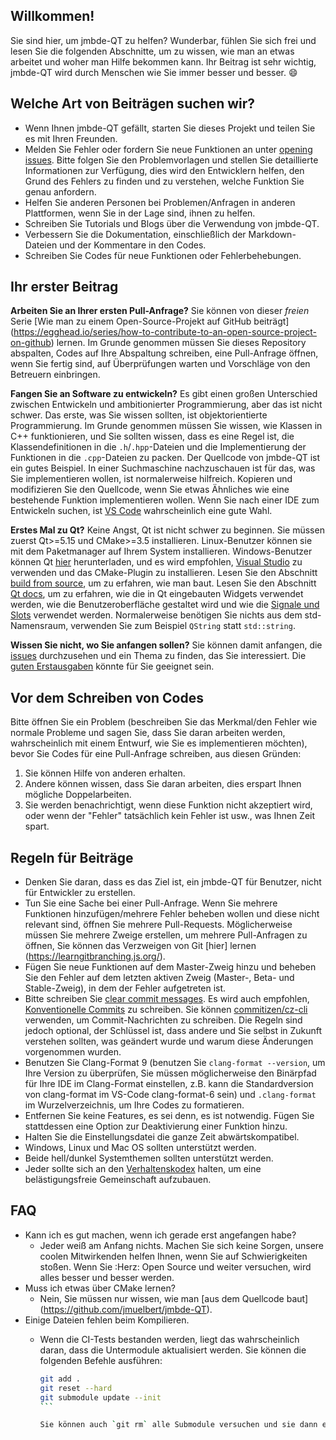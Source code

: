 ## Willkommen!

Sie sind hier, um jmbde-QT zu helfen? Wunderbar, fühlen Sie sich frei und lesen Sie die folgenden Abschnitte, um zu wissen, wie man an etwas arbeitet und woher man Hilfe bekommen kann. Ihr Beitrag ist sehr wichtig, jmbde-QT wird durch Menschen wie Sie immer besser und besser. :smile:

## Welche Art von Beiträgen suchen wir?

- Wenn Ihnen jmbde-QT gefällt, starten Sie dieses Projekt und teilen Sie es mit Ihren Freunden.
- Melden Sie Fehler oder fordern Sie neue Funktionen an unter [opening issues](https://github.com/jmuelbert/jmbde-QT/issues/new/choose). Bitte folgen Sie den Problemvorlagen und stellen Sie detaillierte Informationen zur Verfügung, dies wird den Entwicklern helfen, den Grund des Fehlers zu finden und zu verstehen, welche Funktion Sie genau anfordern.
- Helfen Sie anderen Personen bei Problemen/Anfragen in anderen Plattformen, wenn Sie in der Lage sind, ihnen zu helfen.
- Schreiben Sie Tutorials und Blogs über die Verwendung von jmbde-QT.
- Verbessern Sie die Dokumentation, einschließlich der Markdown-Dateien und der Kommentare in den Codes.
- Schreiben Sie Codes für neue Funktionen oder Fehlerbehebungen.

## Ihr erster Beitrag

**Arbeiten Sie an Ihrer ersten Pull-Anfrage?** Sie können von dieser *freien* Serie [Wie man zu einem Open-Source-Projekt auf GitHub beiträgt] (https://egghead.io/series/how-to-contribute-to-an-open-source-project-on-github) lernen. Im Grunde genommen müssen Sie dieses Repository abspalten, Codes auf Ihre Abspaltung schreiben, eine Pull-Anfrage öffnen, wenn Sie fertig sind, auf Überprüfungen warten und Vorschläge von den Betreuern einbringen.

**Fangen Sie an Software zu entwickeln?** Es gibt einen großen Unterschied zwischen Entwickeln und ambitionierter Programmierung, aber das ist nicht schwer. Das erste, was Sie wissen sollten, ist objektorientierte Programmierung. Im Grunde genommen müssen Sie wissen, wie Klassen in C++ funktionieren, und Sie sollten wissen, dass es eine Regel ist, die Klassendefinitionen in die `.h`/`.hpp`-Dateien und die Implementierung der Funktionen in die `.cpp`-Dateien zu packen. Der Quellcode von jmbde-QT ist ein gutes Beispiel. In einer Suchmaschine nachzuschauen ist für das, was Sie implementieren wollen, ist normalerweise hilfreich. Kopieren und modifizieren Sie den Quellcode, wenn Sie etwas Ähnliches wie eine bestehende Funktion implementieren wollen. Wenn Sie nach einer IDE zum Entwickeln suchen, ist [VS Code](https://code.visualstudio.com/) wahrscheinlich eine gute Wahl.

**Erstes Mal zu Qt?** Keine Angst, Qt ist nicht schwer zu beginnen. Sie müssen zuerst Qt>=5.15 und CMake>=3.5 installieren. Linux-Benutzer können sie mit dem Paketmanager auf Ihrem System installieren. Windows-Benutzer können Qt [hier](https://www.qt.io/download) herunterladen, und es wird empfohlen, [Visual Studio](https://visualstudio.microsoft.com/) zu verwenden und das CMake-Plugin zu installieren. Lesen Sie den Abschnitt [build from source](https://github.com/jmuelbert/jmbde-QT), um zu erfahren, wie man baut. Lesen Sie den Abschnitt [Qt docs](https://doc.qt.io/), um zu erfahren, wie die in Qt eingebauten Widgets verwendet werden, wie die Benutzeroberfläche gestaltet wird und wie die [Signale und Slots](https://doc.qt.io/qt-5/signalsandslots.html) verwendet werden. Normalerweise benötigen Sie nichts aus dem std-Namensraum, verwenden Sie zum Beispiel `QString` statt `std::string`.

**Wissen Sie nicht, wo Sie anfangen sollen?** Sie können damit anfangen, die [issues](https://github.com/jmuelbert/jmbde-QT/issues) durchzusehen und ein Thema zu finden, das Sie interessiert. Die [guten Erstausgaben](https://github.com/jmuelbert/jmbde-QT/issues?q=is%3Aissue+is%3Aopen+Label%3A%22gute+Erste+Erste+Ausgabe%22) könnte für Sie geeignet sein.

## Vor dem Schreiben von Codes

Bitte öffnen Sie ein Problem (beschreiben Sie das Merkmal/den Fehler wie normale Probleme und sagen Sie, dass Sie daran arbeiten werden, wahrscheinlich mit einem Entwurf, wie Sie es implementieren möchten), bevor Sie Codes für eine Pull-Anfrage schreiben, aus diesen Gründen:

1. Sie können Hilfe von anderen erhalten.
2. Andere können wissen, dass Sie daran arbeiten, dies erspart Ihnen mögliche Doppelarbeiten.
3. Sie werden benachrichtigt, wenn diese Funktion nicht akzeptiert wird, oder wenn der "Fehler" tatsächlich kein Fehler ist usw., was Ihnen Zeit spart.

## Regeln für Beiträge

- Denken Sie daran, dass es das Ziel ist, ein jmbde-QT für Benutzer, nicht für Entwickler zu erstellen.
- Tun Sie eine Sache bei einer Pull-Anfrage. Wenn Sie mehrere Funktionen hinzufügen/mehrere Fehler beheben wollen und diese nicht relevant sind, öffnen Sie mehrere Pull-Requests. Möglicherweise müssen Sie mehrere Zweige erstellen, um mehrere Pull-Anfragen zu öffnen, Sie können das Verzweigen von Git [hier] lernen (https://learngitbranching.js.org/).
- Fügen Sie neue Funktionen auf dem Master-Zweig hinzu und beheben Sie den Fehler auf dem letzten aktiven Zweig (Master-, Beta- und Stable-Zweig), in dem der Fehler aufgetreten ist.
- Bitte schreiben Sie [clear commit messages](https://chris.beams.io/posts/git-commit/). Es wird auch empfohlen, [Konventionelle Commits](https://www.conventionalcommits.org/) zu schreiben. Sie können [commitizen/cz-cli](https://github.com/commitizen/cz-cli) verwenden, um Commit-Nachrichten zu schreiben. Die Regeln sind jedoch optional, der Schlüssel ist, dass andere und Sie selbst in Zukunft verstehen sollten, was geändert wurde und warum diese Änderungen vorgenommen wurden.
- Benutzen Sie Clang-Format 9 (benutzen Sie `clang-format --version`, um Ihre Version zu überprüfen, Sie müssen möglicherweise den Binärpfad für Ihre IDE im Clang-Format einstellen, z.B. kann die Standardversion von clang-format im VS-Code clang-format-6 sein) und `.clang-format` im Wurzelverzeichnis, um Ihre Codes zu formatieren.
- Entfernen Sie keine Features, es sei denn, es ist notwendig. Fügen Sie stattdessen eine Option zur Deaktivierung einer Funktion hinzu.
- Halten Sie die Einstellungsdatei die ganze Zeit abwärtskompatibel.
- Windows, Linux und Mac OS sollten unterstützt werden.
- Beide hell/dunkel Systemthemen sollten unterstützt werden.
- Jeder sollte sich an den [Verhaltenskodex](CODE_OF_CONDUCT.md) halten, um eine belästigungsfreie Gemeinschaft aufzubauen.

## FAQ

- Kann ich es gut machen, wenn ich gerade erst angefangen habe?
  - Jeder weiß am Anfang nichts. Machen Sie sich keine Sorgen, unsere coolen Mitwirkenden helfen Ihnen, wenn Sie auf Schwierigkeiten stoßen. Wenn Sie :Herz: Open Source und weiter versuchen, wird alles besser und besser werden.
- Muss ich etwas über CMake lernen?
  - Nein, Sie müssen nur wissen, wie man [aus dem Quellcode baut] (https://github.com/jmuelbert/jmbde-QT).
- Einige Dateien fehlen beim Kompilieren.
  - Wenn die CI-Tests bestanden werden, liegt das wahrscheinlich daran, dass die Untermodule aktualisiert werden. Sie können die folgenden Befehle ausführen:

    ````sh
    git add .
    git reset --hard
    git submodule update --init
    ```

    Sie können auch `git rm` alle Submodule versuchen und sie dann erneut initialisieren oder sogar das Repo auf Ihrer Platte löschen und erneut klonen.
